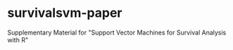 # survivalsvm-paper
Supplementary Material for "Support Vector Machines for Survival Analysis with R"
